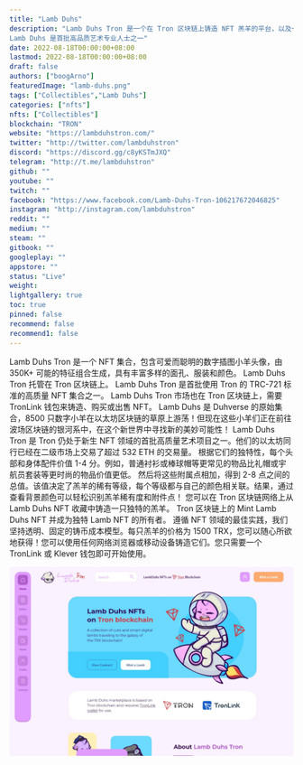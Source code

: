 ```yaml
---
title: "Lamb Duhs"
description: "Lamb Duhs Tron 是一个在 Tron 区块链上铸造 NFT 羔羊的平台，以及一个交易它们的市场。
Lamb Duhs 是首批高品质艺术专业人士之一"
date: 2022-08-18T00:00:00+08:00
lastmod: 2022-08-18T00:00:00+08:00
draft: false
authors: ["boogArno"]
featuredImage: "lamb-duhs.png"
tags: ["Collectibles","Lamb Duhs"]
categories: ["nfts"]
nfts: ["Collectibles"]
blockchain: "TRON"
website: "https://lambduhstron.com/"
twitter: "http://twitter.com/lambduhstron"
discord: "https://discord.gg/c8yKSTmJXQ"
telegram: "http://t.me/lambduhstron"
github: ""
youtube: ""
twitch: ""
facebook: "https://www.facebook.com/Lamb-Duhs-Tron-106217672046825"
instagram: "http://instagram.com/lambduhstron"
reddit: ""
medium: ""
steam: ""
gitbook: ""
googleplay: ""
appstore: ""
status: "Live"
weight: 
lightgallery: true
toc: true
pinned: false
recommend: false
recommend1: false
---
```

Lamb Duhs Tron 是一个 NFT 集合，包含可爱而聪明的数字插图小羊头像，由 350K+ 可能的特征组合生成，具有丰富多样的面孔、服装和颜色。
Lamb Duhs Tron 托管在 Tron 区块链上。 Lamb Duhs Tron 是首批使用 Tron 的 TRC-721 标准的高质量 NFT 集合之一。 Lamb Duhs Tron 市场也在 Tron 区块链上，需要 TronLink 钱包来铸造、购买或出售 NFT。
Lamb Duhs 是 Duhverse 的原始集合，8500 只数字小羊在以太坊区块链的草原上游荡！但现在这些小羊们正在前往波场区块链的银河系中，在这个新世界中寻找新的美妙可能性！
Lamb Duhs Tron 是 Tron 仍处于新生 NFT 领域的首批高质量艺术项目之一。他们的以太坊同行已经在二级市场上交易了超过 532 ETH 的交易量。
根据它们的独特性，每个头部和身体配件价值 1-4 分。例如，普通衬衫或棒球帽等更常见的物品比礼帽或宇航员套装等更时尚的物品价值更低。
然后将这些附属点相加，得到 2-8 点之间的总值。该值决定了羔羊的稀有等级，每个等级都与自己的颜色相关联。结果，通过查看背景颜色可以轻松识别羔羊稀有度和附件点！
您可以在 Tron 区块链网络上从 Lamb Duhs NFT 收藏中铸造一只独特的羔羊。 Tron 区块链上的 Mint Lamb Duhs NFT 并成为独特 Lamb NFT 的所有者。
遵循 NFT 领域的最佳实践，我们坚持透明、固定的铸币成本模型。每只羔羊的价格为 1500 TRX，您可以随心所欲地获得！您可以使用任何网络浏览器或移动设备铸造它们。您只需要一个 TronLink 或 Klever 钱包即可开始使用。

![lambduhs-dapp-collectibles-tron-image1_eb41fc1955fff76eec75ae9c1bf3cd10](lambduhs-dapp-collectibles-tron-image1_eb41fc1955fff76eec75ae9c1bf3cd10.png)